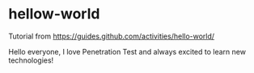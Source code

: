 # hellow-world
Tutorial from https://guides.github.com/activities/hello-world/ 

Hello everyone, I love Penetration Test and always excited to learn new technologies! 

